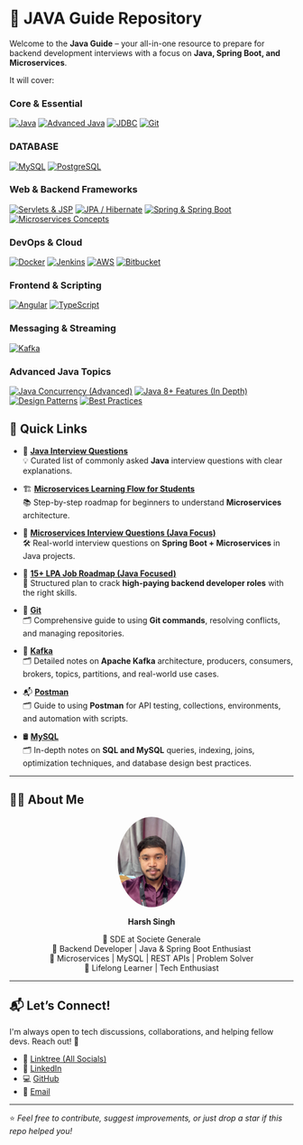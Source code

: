 # 📘 JAVA Guide Repository

Welcome to the **Java Guide** – your all-in-one resource to prepare for backend development interviews with a focus on **Java, Spring Boot, and Microservices**.

It will cover:

### **Core & Essential**
[![Java](https://img.shields.io/badge/Java-ED8B00?style=for-the-badge&logo=openjdk&logoColor=white)](/JAVA/java-notes.md)
[![Advanced Java](https://img.shields.io/badge/Advanced%20Java-ED8B00?style=for-the-badge&logo=openjdk&logoColor=white)](/JAVA/Advanced_Java_CheatSheet.pdf)
[![JDBC](https://img.shields.io/badge/JDBC-007396?style=for-the-badge&logo=java&logoColor=white)](/JAVA/JDBC-notes.md)
[![Git](https://img.shields.io/badge/Git-F05032?style=for-the-badge&logo=git&logoColor=white)](/Git(Version%20Control)/git-notes.md)

### **DATABASE**
[![MySQL](https://img.shields.io/badge/MySQL-4479A1?style=for-the-badge&logo=mysql&logoColor=white)](/DataBase/SQL%20&%20MySQL.md)
[![PostgreSQL](https://img.shields.io/badge/PostgreSQL-316192?style=for-the-badge&logo=postgresql&logoColor=white)](#)


### **Web & Backend Frameworks**
[![Servlets & JSP](https://img.shields.io/badge/Servlets%20%26%20JSP-FF5722?style=for-the-badge&logo=java&logoColor=white)](#)
[![JPA / Hibernate](https://img.shields.io/badge/JPA%20%2F%20Hibernate-59666C?style=for-the-badge&logo=hibernate&logoColor=white)](/JAVA/JPA-Hibernate.md)
[![Spring & Spring Boot](https://img.shields.io/badge/Spring%20%26%20Spring%20Boot-6DB33F?style=for-the-badge&logo=springboot&logoColor=white)](#)
[![Microservices Concepts](https://img.shields.io/badge/Microservices%20Concepts-FF9800?style=for-the-badge&logo=microservices&logoColor=white)](#)

### **DevOps & Cloud**
[![Docker](https://img.shields.io/badge/Docker-2496ED?style=for-the-badge&logo=docker&logoColor=white)](#)
[![Jenkins](https://img.shields.io/badge/Jenkins-D24939?style=for-the-badge&logo=jenkins&logoColor=white)](#)
[![AWS](https://img.shields.io/badge/AWS-232F3E?style=for-the-badge&logo=amazonaws&logoColor=white)](#)
[![Bitbucket](https://img.shields.io/badge/Bitbucket-0052CC?style=for-the-badge&logo=bitbucket&logoColor=white)](#)

### **Frontend & Scripting**
[![Angular](https://img.shields.io/badge/Angular-DD0031?style=for-the-badge&logo=angular&logoColor=white)](#)
[![TypeScript](https://img.shields.io/badge/TypeScript-007ACC?style=for-the-badge&logo=typescript&logoColor=white)](#)

### **Messaging & Streaming**
[![Kafka](https://img.shields.io/badge/Kafka-231F20?style=for-the-badge&logo=apachekafka&logoColor=white)](https://github.com/harshsinghcs/JAVA-Guide/blob/main/Kafka/Kafka-notes.md)

### **Advanced Java Topics**
[![Java Concurrency (Advanced)](https://img.shields.io/badge/Java%20Concurrency%20(Advanced)-4CAF50?style=for-the-badge&logo=java&logoColor=white)](#)
[![Java 8+ Features (In Depth)](https://img.shields.io/badge/Java%208%2B%20Features%20(In%20Depth)-009688?style=for-the-badge&logo=java&logoColor=white)](#)
[![Design Patterns](https://img.shields.io/badge/Design%20Patterns-3F51B5?style=for-the-badge&logo=java&logoColor=white)](#)
[![Best Practices](https://img.shields.io/badge/Best%20Practices-9C27B0?style=for-the-badge&logo=java&logoColor=white)](#)

## 📌 Quick Links

- 🔎 **[Java Interview Questions](/interview-Question.md)**  
  💡 Curated list of commonly asked **Java** interview questions with clear explanations.

- 🏗️ **[Microservices Learning Flow for Students](/Micro%20services/%20Microservices%20Learning%20Flow.md)**  
  📚 Step-by-step roadmap for beginners to understand **Microservices** architecture.

- 💬 **[Microservices Interview Questions (Java Focus)](/Micro%20services/%20Microservices%20Interview%20Questions.md)**  
  🛠️ Real-world interview questions on **Spring Boot + Microservices** in Java projects.

- 🚀 **[15+ LPA Job Roadmap (Java Focused)](/15LPA%20Roadmap.md)**  
  🎯 Structured plan to crack **high-paying backend developer roles** with the right skills.

- 🌱 **[Git](/Git(Version%20Control)/git-notes.md)**  
  🗂️ Comprehensive guide to using **Git commands**, resolving conflicts, and managing repositories.

- 🚀 **[Kafka](/Kafka/Kafka-notes.md)**  
  🗂️ Detailed notes on **Apache Kafka** architecture, producers, consumers, brokers, topics, partitions, and real-world use cases.

- 📬 **[Postman](/Tools/Postman.md)**  
  🗂️ Guide to using **Postman** for API testing, collections, environments, and automation with scripts.  

- 🛢️ **[MySQL](/DataBase/SQL%20&%20MySQL.md)**  
  🗂️ In-depth notes on **SQL and MySQL** queries, indexing, joins, optimization techniques, and database design best practices.  
  
---

## 👨‍💻 About Me

<p align="center">
  <img src="/images/Harsh.jpg" alt="Harsh Singh" width="120" style="border-radius: 50%;" />
</p>

<p align="center"><strong>Harsh Singh</strong></p>
<p align="center">
  💼 SDE at Societe Generale <br>
  🚀 Backend Developer | Java & Spring Boot Enthusiast <br>
  🧠 Microservices | MySQL | REST APIs | Problem Solver <br>
  🌱 Lifelong Learner | Tech Enthusiast
</p>

---

## 📬 Let’s Connect!

I'm always open to tech discussions, collaborations, and helping fellow devs. Reach out! 🚀

- 🔗 [Linktree (All Socials)](https://linktr.ee/harshsinghcs)
- 💼 [LinkedIn](https://linkedin.com/in/mrharshsingh)
- 💻 [GitHub](https://github.com/harshsinghcs)
- 📧 [Email](mailto:share.harshsingh@gmail.com)

---
⭐ *Feel free to contribute, suggest improvements, or just drop a star if this repo helped you!*